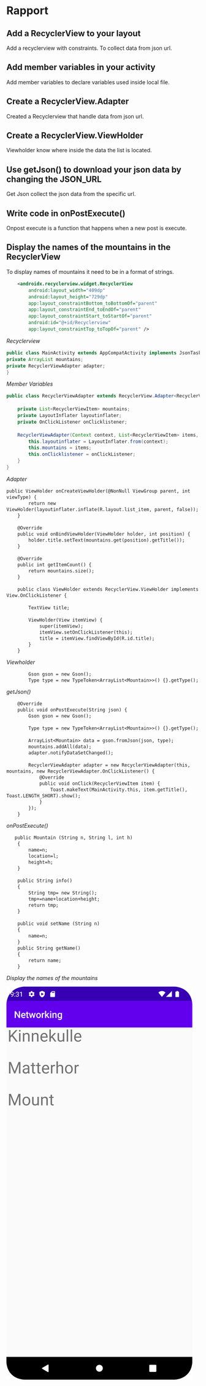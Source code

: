 
# Rapport

## Add a RecyclerView to your layout
Add a recyclerview with constraints. To collect data from json url.

## Add member variables in your activity
Add member variables to declare variables used inside local file.

## Create a RecyclerView.Adapter
Created a Recyclerview that handle data from json url.

## Create a RecyclerView.ViewHolder
Viewholder know where inside the data the list is located.

## Use getJson() to download your json data by changing the JSON_URL
Get Json collect the json data from the specific url.

## Write code in onPostExecute()
Onpost execute is a function that happens when a new post is execute. 

## Display the names of the mountains in the RecyclerView
To display names of mountains it need to be in a format of strings.

```xml
    <androidx.recyclerview.widget.RecyclerView
        android:layout_width="409dp"
        android:layout_height="729dp"
        app:layout_constraintBottom_toBottomOf="parent"
        app:layout_constraintEnd_toEndOf="parent"
        app:layout_constraintStart_toStartOf="parent"
        android:id="@+id/Recyclerview"
        app:layout_constraintTop_toTopOf="parent" />
```
_Recyclerview_


```java
public class MainActivity extends AppCompatActivity implements JsonTask.JsonTaskListener {
private ArrayList mountains;
private RecyclerViewAdapter adapter;
}
```
_Member Variables_


```java
public class RecyclerViewAdapter extends RecyclerView.Adapter<RecyclerViewAdapter.ViewHolder> {

    private List<RecyclerViewItem> mountains;
    private LayoutInflater layoutinflater;
    private OnClickListener onClicklistener;

    RecyclerViewAdapter(Context context, List<RecyclerViewItem> items, OnClickListener onClickListener) {
        this.layoutinflater = LayoutInflater.from(context);
        this.mountains = items;
        this.onClicklistener = onClickListener;
    }
}
```
_Adapter_

```
public ViewHolder onCreateViewHolder(@NonNull ViewGroup parent, int viewType) {
        return new ViewHolder(layoutinflater.inflate(R.layout.list_item, parent, false));
    }

    @Override
    public void onBindViewHolder(ViewHolder holder, int position) {
        holder.title.setText(mountains.get(position).getTitle());
    }

    @Override
    public int getItemCount() {
        return mountains.size();
    }

    public class ViewHolder extends RecyclerView.ViewHolder implements View.OnClickListener {

        TextView title;

        ViewHolder(View itemView) {
            super(itemView);
            itemView.setOnClickListener(this);
            title = itemView.findViewById(R.id.title);
        }
    }
```
_Viewholder_

```
        Gson gson = new Gson();
        Type type = new TypeToken<ArrayList<Mountain>>() {}.getType();
```
_getJson()_



```
    @Override
    public void onPostExecute(String json) {
        Gson gson = new Gson();

        Type type = new TypeToken<ArrayList<Mountain>>() {}.getType();

        ArrayList<Mountain> data = gson.fromJson(json, type);
        mountains.addAll(data);
        adapter.notifyDataSetChanged();

        RecyclerViewAdapter adapter = new RecyclerViewAdapter(this, mountains, new RecyclerViewAdapter.OnClickListener() {
            @Override
            public void onClick(RecyclerViewItem item) {
                Toast.makeText(MainActivity.this, item.getTitle(), Toast.LENGTH_SHORT).show();
            }
        });
    }
```
_onPostExecute()_

```
   public Mountain (String n, String l, int h)
    {
        name=n;
        location=l;
        height=h;
    }

    public String info()
    {
        String tmp= new String();
        tmp+=name+location+height;
        return tmp;
    }

    public void setName (String n)
    {
        name=n;
    }
    public String getName()
    {
        return name;
    }
```
_Display the names of the mountains_

![](Screenshot_20230503_093145.png)